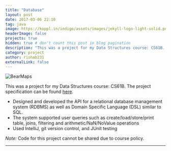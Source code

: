 ```yaml
---
title: "Database"
layout: post
date: 2017-03-06 22:10
tag: java
image: https://koppl.in/indigo/assets/images/jekyll-logo-light-solid.png
headerImage: false
projects: true
hidden: true # don't count this post in blog pagination
description: "This was a project for my Data Structures course: CS61B. The project specification can be found [here](http://datastructur.es/sp17/materials/proj/proj2/proj2.html)."
category: project
author: rishab231
externalLink: false
---
```


![BearMaps](../assets/images/rdms.png)

This was a project for my Data Structures course: CS61B. The project specification can be found [here](http://datastructur.es/sp17/materials/proj/proj2/proj2.html).

- Designed and developed the API for a relational database management system (RDBMS) as well as Domain Specific Language (DSL) similar to SQL.
- The system supported user queries such as create/load/store/print table, joins, filtering and arithmetic/NaN/NoValue operations
- Used IntelliJ, git version control, and JUnit testing

<p><i>Note: </i>Code for this project cannot be shared due to course policy.</p>

---